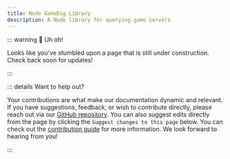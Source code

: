 ```yaml
---
title: Node GameDig Library
description: A Node library for querying game servers
---
```


::: warning :construction: Uh oh!

Looks like you've stumbled upon a page that is still under construction. Check
back soon for updates!

:::

::: details Want to help out?

Your contributions are what make our documentation dynamic and relevant. If you
have suggestions, feedback, or wish to contribute directly, please reach out via
our [GitHub repository](https://github.com/gamedig/gamedig.github.io). You can
also suggest edits directly from the page by clicking the
`Suggest changes to this page` below. You can check out the
[contribution guide](/guide/contributing) for more information. We look forward
to hearing from you!

:::
